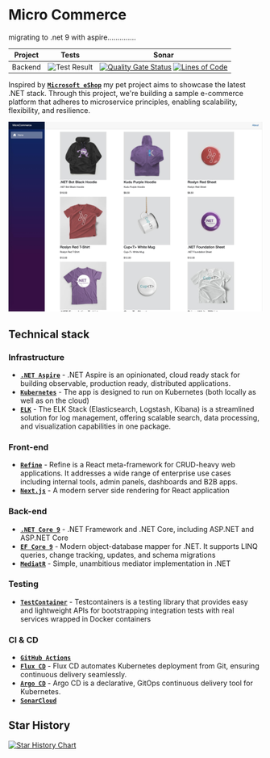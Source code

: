 # Micro Commerce

migrating to .net 9 with aspire..............

| Project|Tests|Sonar|
|-|-|-|
|Backend|![Test Result](https://github.com/baotoq/micro-commerce/actions/workflows/dotnet-test.yml/badge.svg)|[![Quality Gate Status](https://sonarcloud.io/api/project_badges/measure?project=baotoq_micro-commerce&metric=alert_status)](https://sonarcloud.io/summary/new_code?id=baotoq_micro-commerce) [![Lines of Code](https://sonarcloud.io/api/project_badges/measure?project=baotoq_micro-commerce&metric=ncloc)](https://sonarcloud.io/summary/new_code?id=baotoq_micro-commerce)|

Inspired by **[`Microsoft eShop`](https://github.com/dotnet/eShop)** my pet project aims to showcase the latest .NET stack. Through this project, we're building a sample e-commerce platform that adheres to microservice principles, enabling scalability, flexibility, and resilience.

![homepage screenshot](img/homepage-screenshot.jpg) 

## Technical stack

### Infrastructure

- **[`.NET Aspire`](https://learn.microsoft.com/en-us/dotnet/aspire/get-started/aspire-overview)** - .NET Aspire is an opinionated, cloud ready stack for building observable, production ready, distributed applications.
- **[`Kubernetes`](https://kubernetes.io)** - The app is designed to run on Kubernetes (both locally as well as on the cloud)
- **[`ELK`](https://www.elastic.co/elastic-stack)** - The ELK Stack (Elasticsearch, Logstash, Kibana) is a streamlined solution for log management, offering scalable search, data processing, and visualization capabilities in one package.

### Front-end

- **[`Refine`](https://refine.dev)** - Refine is a React meta-framework for CRUD-heavy web applications. It addresses a wide range of enterprise use cases including internal tools, admin panels, dashboards and B2B apps.
- **[`Next.js`](https://nextjs.org)** - A modern server side rendering for React application
  
### Back-end

- **[`.NET Core 9`](https://dotnet.microsoft.com/download)** - .NET Framework and .NET Core, including ASP.NET and ASP.NET Core
- **[`EF Core 9`](https://github.com/dotnet/efcore)** - Modern object-database mapper for .NET. It supports LINQ queries, change tracking, updates, and schema migrations
- **[`MediatR`](https://github.com/jbogard/MediatR)** - Simple, unambitious mediator implementation in .NET

### Testing

- **[`TestContainer`](https://testcontainers.com/guides/getting-started-with-testcontainers-for-dotnet)** - Testcontainers is a testing library that provides easy and lightweight APIs for bootstrapping integration tests with real services wrapped in Docker containers



### CI & CD

- **[`GitHub Actions`](https://github.com/features/actions)**
- **[`Flux CD`](https://fluxcd.io/)** - Flux CD automates Kubernetes deployment from Git, ensuring continuous delivery seamlessly.
- **[`Argo CD`](https://argoproj.github.io/cd/)** - Argo CD is a declarative, GitOps continuous delivery tool for Kubernetes.
- **[`SonarCloud`](https://sonarcloud.io/)**


## Star History

<a href="https://star-history.com/#baotoq/micro-commerce&Date">
 <picture>
   <source media="(prefers-color-scheme: dark)" srcset="https://api.star-history.com/svg?repos=baotoq/micro-commerce&type=Date&theme=dark" />
   <source media="(prefers-color-scheme: light)" srcset="https://api.star-history.com/svg?repos=baotoq/micro-commerce&type=Date" />
   <img alt="Star History Chart" src="https://api.star-history.com/svg?repos=baotoq/micro-commerce&type=Date" />
 </picture>
</a>